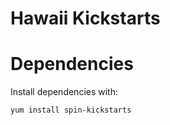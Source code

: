 Hawaii Kickstarts
=================

# Dependencies

Install dependencies with:

```sh
yum install spin-kickstarts
```
